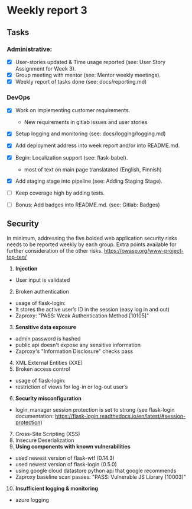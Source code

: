 # Weekly report 3

## Tasks

### Administrative:

- [x] User-stories updated & Time usage reported (see: User Story Assignment for Week 3).
- [x] Group meeting with mentor (see: Mentor weekly meetings).
- [x] Weekly report of tasks done (see: docs/reporting.md)

### DevOps

- [x] Work on implementing customer requirements.
  - New requirements in gitlab issues and user stories
- [x] Setup logging and monitoring (see: docs/logging/logging.md)
- [x] Add deployment address into week report and/or into README.md.
- [x] Begin: Localization support (see: flask-babel).
  - most of text on main page translatated (English, Finnish)
- [x] Add staging stage into pipeline (see: Adding Staging Stage).
- [ ] Keep coverage high by adding tests.
- [ ] Bonus: Add badges into README.md. (see: Gitlab: Badges)



## Security

In minimum, addressing the five bolded web application security risks needs to be reported
weekly by each group. Extra points available for further consideration of the other risks.
https://owasp.org/www-project-top-ten/

1. **Injection**
- User input is validated
2. Broken authentication
- usage of flask-login: 
- It stores the active user’s ID in the session (easy log in and out)
- Zaproxy: "PASS: Weak Authentication Method [10105]"
3. **Sensitive data exposure**
- admin password is hashed
- public api doesn't expose any sensitive information
- Zaproxy's "Information Disclosure" checks pass
4. XML External Entities (XXE)
5. Broken access control
- usage of flask-login:
- restriction of views for log-in or log-out user’s
6. **Security misconfiguration**
- login_manager session protection is set to strong (see flask-login documentation: https://flask-login.readthedocs.io/en/latest/#session-protection)
7. Cross-Site Scripting (XSS)
8. Insecure Deserialization
9. **Using components with known vulnerabilities**
- used newest version of flask-wtf (0.14.3)
- used newest version of flask-login (0.5.0)
- using google cloud datastore python api that google recommends
- Zaproxy baseline scan passes: "PASS: Vulnerable JS Library [10003]"
10. **Insufficient logging & monitoring**
- azure logging